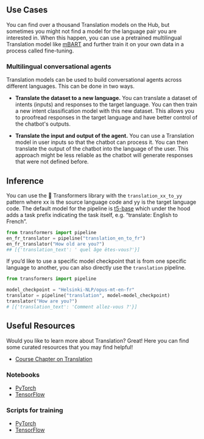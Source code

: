 ## Use Cases

You can find over a thousand Translation models on the Hub, but sometimes you might not find a model for the language pair you are interested in. When this happen, you can use a pretrained multilingual Translation model like [mBART](https://huggingface.co/facebook/mbart-large-cc25) and further train it on your own data in a process called fine-tuning.

### Multilingual conversational agents

Translation models can be used to build conversational agents across different languages. This can be done in two ways.

- **Translate the dataset to a new language.** You can translate a dataset of intents (inputs) and responses to the target language. You can then train a new intent classification model with this new dataset. This allows you to proofread responses in the target language and have better control of the chatbot's outputs.

* **Translate the input and output of the agent.** You can use a Translation model in user inputs so that the chatbot can process it. You can then translate the output of the chatbot into the language of the user. This approach might be less reliable as the chatbot will generate responses that were not defined before.

## Inference

You can use the 🤗 Transformers library with the `translation_xx_to_yy` pattern where xx is the source language code and yy is the target language code. The default model for the pipeline is [t5-base](https://huggingface.co/t5-base) which under the hood adds a task prefix indicating the task itself, e.g. “translate: English to French”.

```python
from transformers import pipeline
en_fr_translator = pipeline("translation_en_to_fr")
en_fr_translator("How old are you?")
## [{'translation_text': ' quel âge êtes-vous?'}]
```

If you’d like to use a specific model checkpoint that is from one specific language to another, you can also directly use the `translation` pipeline.

```python
from transformers import pipeline

model_checkpoint = "Helsinki-NLP/opus-mt-en-fr"
translator = pipeline("translation", model=model_checkpoint)
translator("How are you?")
# [{'translation_text': 'Comment allez-vous ?'}]
```

## Useful Resources

Would you like to learn more about Translation? Great! Here you can find some curated resources that you may find helpful!

- [Course Chapter on Translation](https://huggingface.co/course/chapter7/4?fw=pt)

### Notebooks

- [PyTorch](https://github.com/huggingface/notebooks/blob/master/examples/translation.ipynb)
- [TensorFlow](https://github.com/huggingface/notebooks/blob/master/examples/translation-tf.ipynb)

### Scripts for training

- [PyTorch](https://github.com/huggingface/transformers/tree/master/examples/pytorch/translation)
- [TensorFlow](https://github.com/huggingface/transformers/tree/master/examples/tensorflow/translation)
